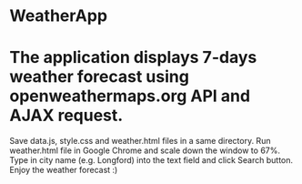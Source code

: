 # WeatherApp
# The application displays 7-days weather forecast using openweathermaps.org API and AJAX request.

Save data.js, style.css and weather.html files in a same directory.
Run weather.html file in Google Chrome and scale down the window to 67%.
Type in city name (e.g. Longford) into the text field and click Search button.
Enjoy the weather forecast :)
